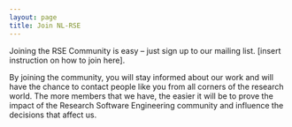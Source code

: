 ```yaml
---
layout: page
title: Join NL-RSE
---
```


Joining the RSE Community is easy – just sign up to our mailing list. [insert instruction on how to join here].

By joining the community, you will stay informed about our work and will have the chance to contact people
like you from all corners of the research world. The more members that we have, the easier it will be to
prove the impact of the Research Software Engineering community and influence the decisions that affect us.
